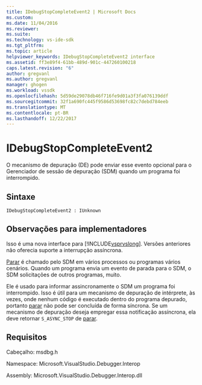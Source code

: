 ```yaml
---
title: IDebugStopCompleteEvent2 | Microsoft Docs
ms.custom: 
ms.date: 11/04/2016
ms.reviewer: 
ms.suite: 
ms.technology: vs-ide-sdk
ms.tgt_pltfrm: 
ms.topic: article
helpviewer_keywords: IDebugStopCompleteEvent2 interface
ms.assetid: ff3e89f4-61bb-489d-901c-447260100218
caps.latest.revision: "6"
author: gregvanl
ms.author: gregvanl
manager: ghogen
ms.workload: vssdk
ms.openlocfilehash: 5d59de29078db46f716fe9d01a3f3fa076139ddf
ms.sourcegitcommit: 32f1a690fc445f9586d53698fc82c7debd784eeb
ms.translationtype: MT
ms.contentlocale: pt-BR
ms.lasthandoff: 12/22/2017
---
```

# <a name="idebugstopcompleteevent2"></a>IDebugStopCompleteEvent2
O mecanismo de depuração (DE) pode enviar esse evento opcional para o Gerenciador de sessão de depuração (SDM) quando um programa foi interrompido.  
  
## <a name="syntax"></a>Sintaxe  
  
```  
IDebugStopCompleteEvent2 : IUnknown  
```  
  
## <a name="notes-for-implementers"></a>Observações para implementadores  
 Isso é uma nova interface para [!INCLUDE[vsprvslong](../../../code-quality/includes/vsprvslong_md.md)]. Versões anteriores não oferecia suporte a interrupção assíncrona.  
  
 [Parar](../../../extensibility/debugger/reference/idebugengineprogram2-stop.md) é chamado pelo SDM em vários processos ou programas vários cenários. Quando um programa envia um evento de parada para o SDM, o SDM solicitações de outros programas, muito.  
  
 Ele é usado para informar assincronamente o SDM um programa foi interrompido. Isso é útil para um mecanismo de depuração de intérprete, às vezes, onde nenhum código é executado dentro do programa depurado, portanto [parar](../../../extensibility/debugger/reference/idebugengineprogram2-stop.md) não pode ser concluída de forma síncrona. Se um mecanismo de depuração deseja empregar essa notificação assíncrona, ela deve retornar `S_ASYNC_STOP` de [parar](../../../extensibility/debugger/reference/idebugengineprogram2-stop.md).  
  
## <a name="requirements"></a>Requisitos  
 Cabeçalho: msdbg.h  
  
 Namespace: Microsoft.VisualStudio.Debugger.Interop  
  
 Assembly: Microsoft.VisualStudio.Debugger.Interop.dll